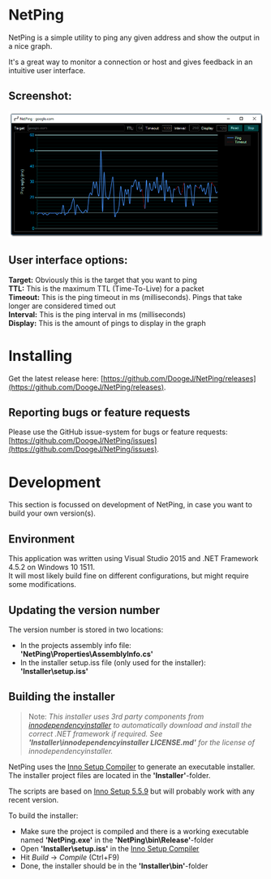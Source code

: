 # NetPing
NetPing is a simple utility to ping any given address and show the output in a nice graph.

It's a great way to monitor a connection or host and gives feedback in an intuitive user interface.

## Screenshot:
![Alt text](/netping.png?raw=true "NetPing screenshot")

## User interface options:
**Target:** Obviously this is the target that you want to ping  
**TTL:** This is the maximum TTL (Time-To-Live) for a packet  
**Timeout:** This is the ping timeout in ms (milliseconds). Pings that take longer are considered timed out  
**Interval:** This is the ping interval in ms (milliseconds)  
**Display:** This is the amount of pings to display in the graph

# Installing
Get the latest release here: [https://github.com/DoogeJ/NetPing/releases](https://github.com/DoogeJ/NetPing/releases).

## Reporting bugs or feature requests
Please use the GitHub issue-system for bugs or feature requests: [https://github.com/DoogeJ/NetPing/issues](https://github.com/DoogeJ/NetPing/issues).

# Development
This section is focussed on development of NetPing, in case you want to build your own version(s).

## Environment
This application was written using Visual Studio 2015 and .NET Framework 4.5.2 on Windows 10 1511.  
It will most likely build fine on different configurations, but might require some modifications.

## Updating the version number
The version number is stored in two locations:
* In the projects assembly info file: **'NetPing\Properties\AssemblyInfo.cs'**
* In the installer setup.iss file (only used for the installer): **'Installer\setup.iss'**

## Building the installer
> Note: *This installer uses 3rd party components from [innodependencyinstaller](https://github.com/stfx/innodependencyinstaller) to automatically download and install the correct .NET framework if required. See* ***'Installer\innodependencyinstaller LICENSE.md'*** *for the license of innodependencyinstaller.*

NetPing uses the [Inno Setup Compiler](http://www.jrsoftware.org/isinfo.php) to generate an executable installer.  
The installer project files are located in the **'Installer'**-folder.  

The scripts are based on [Inno Setup 5.5.9](http://www.jrsoftware.org/isinfo.php) but will probably work with any recent version.

To build the installer:
* Make sure the project is compiled and there is a working executable named **'NetPing.exe'** in the **'NetPing\bin\Release'**-folder 
* Open **'Installer\setup.iss'** in the [Inno Setup Compiler](http://www.jrsoftware.org/isinfo.php) 
* Hit *Build* -> *Compile* (Ctrl+F9)
* Done, the installer should be in the **'Installer\bin'**-folder
